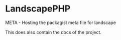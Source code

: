 # LandscapePHP
META - Hosting the packagist meta file for landscape

This does also contain the docs of the project.
